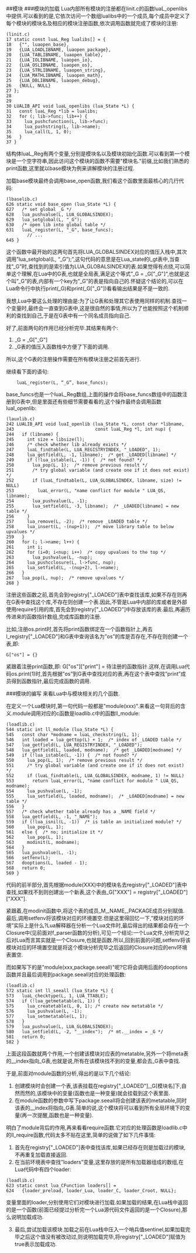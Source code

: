 ##模块
###模块的加载
Lua内部所有模块的注册都在linit.c的函数luaL\_openlibs中提供.可以看到的是,它依次访问一个数组lualibs中的一个成员,每个成员中定义了每个模块的模块名及相应的模块注册函数,依次调用函数就完成了模块的注册:

```
(linit.c)
17 static const luaL_Reg lualibs[] = {  
18   {"", luaopen_base},
19   {LUA_LOADLIBNAME, luaopen_package},
20   {LUA_TABLIBNAME, luaopen_table},
21   {LUA_IOLIBNAME, luaopen_io},
22   {LUA_OSLIBNAME, luaopen_os},
23   {LUA_STRLIBNAME, luaopen_string},
24   {LUA_MATHLIBNAME, luaopen_math},
25   {LUA_DBLIBNAME, luaopen_debug},
26   {NULL, NULL}
27 };  
28   
29   
30 LUALIB_API void luaL_openlibs (lua_State *L) {
31   const luaL_Reg *lib = lualibs;
32   for (; lib->func; lib++) {
33     lua_pushcfunction(L, lib->func);
34     lua_pushstring(L, lib->name);
35     lua_call(L, 1, 0);
36   }
37 }
```

结构体luaL\_Reg有两个变量,分别是模块名以及模块初始化函数.可以看到第一个模块是一个空字符串,因此访问这个模块的函数不需要"模块名."前缀,比如我们熟悉的print函数,这里就以base模块为例来讲解模块的注册过程.

加载base模块最终会调用base_open函数,我们看这个函数里面最核心的几行代码:

```
(lbaselib.c)
626 static void base_open (lua_State *L) {
627   /* set global _G */
628   lua_pushvalue(L, LUA_GLOBALSINDEX);
629   lua_setglobal(L, "_G");
630   /* open lib into global table */
631   luaL_register(L, "_G", base_funcs);
		// ...
645 }
```

这个函数中最开始的这两句首先将LUA\_GLOBALSINDEX对应的值压入栈中,其次调用”lua_setglobal(L, “_G”);”,这句代码的意思是在Lua\_state的l\_gt表中,当查找”_G”时,查找到的是索引值为LUA\_GLOBALSINDEX的表.如果觉得有点绕,可以简单这个理解,在Lua中的G表,也就是全局表,满足这个等式”_G = _G["_G"]“,也就是这个叫”_G”的表,内部有一个key为”_G”的表是指向自己的.怀疑这个结论的,可以在Lua命令行中执行print(_G)和print(_G["_G"])看看输出结果是不是一致的.

我想,Lua中要这么处理的理由是:为了让G表和处理其它表使用同样的机制.查找一个变量时,最终会一直查到G表中,这是很自然的事情;所以为了也能按照这个机制顺利的查找到自己,于是在G表中有一个同名成员指向自己.

好了,前面两句的作用已经分析完毕.其结果有两个:

1.	\_G = \_G["\_G"]
2.	\_G表的值压入函数栈中方便了下面的调用.

所以,这个G表的注册操作需要在所有模块注册之前首先进行.

继续看下面的语句:

```
	luaL_register(L, “_G”, base_funcs);
```

base\_funcs也是一个luaL\_Reg数组,上面的操作会将base\_funcs数组中的函数注册到G表中,但是里面还有些细节需要看看的,这个操作最终会调用函数luaI\_openlib:

```
(lauxlib.c)
242 LUALIB_API void luaI_openlib (lua_State *L, const char *libname,
243                               const luaL_Reg *l, int nup) {
244   if (libname) {
245     int size = libsize(l);
246     /* check whether lib already exists */
247     luaL_findtable(L, LUA_REGISTRYINDEX, "_LOADED", 1);
248     lua_getfield(L, -1, libname);  /* get _LOADED[libname] */
249     if (!lua_istable(L, -1)) {  /* not found? */
250       lua_pop(L, 1);  /* remove previous result */
251       /* try global variable (and create one if it does not exist) */
252       if (luaL_findtable(L, LUA_GLOBALSINDEX, libname, size) != NULL)
253         luaL_error(L, "name conflict for module " LUA_QS, libname);
254       lua_pushvalue(L, -1);
255       lua_setfield(L, -3, libname);  /* _LOADED[libname] = new table */
256     }
257     lua_remove(L, -2);  /* remove _LOADED table */
258     lua_insert(L, -(nup+1));  /* move library table to below upvalues */
259   }
260   for (; l->name; l++) {
261     int i;
262     for (i=0; i<nup; i++)  /* copy upvalues to the top */
263       lua_pushvalue(L, -nup);
264     lua_pushcclosure(L, l->func, nup);
265     lua_setfield(L, -(nup+2), l->name);
266   }
267   lua_pop(L, nup);  /* remove upvalues */
268 }
```

注册这些函数之前,首先会到registry["\_LOADED"]表中查找该库,如果不存在则再在G表中查找这个库,不存在则创建一个表.因此,不管是Lua中内部的库或者是外部使用require引用的库,首先会到registry["\_LOADED"]中存放该库的表.最后,再遍历传进来的函数指针数组,完成库函数的注册.

比如,注册os.print时,首先将print函数绑定在一个函数指针上,再去l\_registry["_LOADED"]和G表中查询该名为”os”的库是否存在,不存在则创建一个表,即:

```
G["os"] = {}
```

紧跟着注册print函数,即: G["os"]["print"] = 待注册的函数指针.这样,在调用Lua代码os.print(1)时,首先根据”os”到G表中查找对应的表,再在这个表中查找”print”成员得到函数指针,最后完成函数的调用.

###模块的编写
来看Lua中与模块相关的几个函数.

在定义一个Lua模块时,第一句代码一般都是"module(xxx)".来看这一句背后的含义.module调用对应的c函数是loadlib.c中的函数ll\_module:

```
(loadlib.c)
544 static int ll_module (lua_State *L) {
545   const char *modname = luaL_checkstring(L, 1);
546   int loaded = lua_gettop(L) + 1;  /* index of _LOADED table */
547   lua_getfield(L, LUA_REGISTRYINDEX, "_LOADED");
548   lua_getfield(L, loaded, modname);  /* get _LOADED[modname] */
549   if (!lua_istable(L, -1)) {  /* not found? */
550     lua_pop(L, 1);  /* remove previous result */
551     /* try global variable (and create one if it does not exist) */
552     if (luaL_findtable(L, LUA_GLOBALSINDEX, modname, 1) != NULL)
553       return luaL_error(L, "name conflict for module " LUA_QS, modname);
554     lua_pushvalue(L, -1);
555     lua_setfield(L, loaded, modname);  /* _LOADED[modname] = new table */
556   }
557   /* check whether table already has a _NAME field */
558   lua_getfield(L, -1, "_NAME");
559   if (!lua_isnil(L, -1))  /* is table an initialized module? */
560     lua_pop(L, 1);
561   else {  /* no; initialize it */
562     lua_pop(L, 1);
563     modinit(L, modname);
564   }
565   lua_pushvalue(L, -1);
566   setfenv(L);
567   dooptions(L, loaded - 1);
568   return 0;
569 }
```

代码的前半部分,首先根据module(XXX)中的模块名去registry["_LOADED"]表中查找,如果找不到则创建出一个新表,这个表由_G["XXX"] = registry["_LOADED"]["XXX"].

紧跟着,在modinit函数中,将这个表的成员\_M,\_NAME,\_PACKAGE成员分别赋值.
最后,调用setfenv将该模块对应的环境置空.但是这里得回忆一下,”模块对应的环境”实际上是什么?Lua解释器在分析一个Lua文件时,最后得出的结果都会存在一个Closure中(见前面对f_parser函数的分析),可见一个结论:一个Lua文件,分析完毕之后对Lua而言其实就是一个Closure,也就是函数.所以,回到前面的问题,setfenv将该模块对应的环境置空就是将这个模块分析完毕之后返回的Closure对应的env环境表置空.

而如果写下的是"module(xxx,package.seeall)"呢?它将会调用后面的dooptions函数并且最后调用到package.seeall对应的处理函数:

```
(loadlib.c)
572 static int ll_seeall (lua_State *L) {
573   luaL_checktype(L, 1, LUA_TTABLE);
574   if (!lua_getmetatable(L, 1)) {
575     lua_createtable(L, 0, 1); /* create new metatable */
576     lua_pushvalue(L, -1);
577     lua_setmetatable(L, 1);
578   }
579   lua_pushvalue(L, LUA_GLOBALSINDEX);
580   lua_setfield(L, -2, "__index");  /* mt.__index = _G */
581   return 0;
582 }
```

上面这段函数就两个作用,一个创建该模块对应表的metatable,另外一个将meta表的\_\_index指向\_G表,也就是说,所有在该模块找不到的变量,都会去\_G表中查找.

于是,前面对module函数的分析,得出的是以下几个结论:

1.	创建模块时会创建一个表,该表挂载在registry["_LOADED"],_G[模块名]下,自然而然的,该模块中的变量(函数也是一种变量)就会挂载到这个表里面.
2.	在module函数的参数中写下package.seeall将会创建该表的metatable,同时该表的__index将指向_G表.简单的说,这个模块将可以看到所有全局环境下的变量(再一次提醒,函数也是一种变量).

明白了module背后的作用,再来看看require函数.它对应的处理函数是loadlib.c中的ll\_require函数,代码太多不贴在这里,简单的说做了如下几件事情:

1.	首先在registry["_LOADED"]表中查找该库,如果已经存在则是加载过的模块,不再重复加载直接返回.
2.	在当前环境表中查找”loaders”变量,这里存放的是所有加载器组成的数组,在Lua代码中有四个loader:

```
(loadlib.c)
623 static const lua_CFunction loaders[] =
624   {loader_preload, loader_Lua, loader_C, loader_Croot, NULL};
```

变量里面的loader,分别使用它们对模块进行加载.如果加载的结果,在Lua栈中返回的是一个函数(前面已经提过分析完一个Lua源代码文件返回的是一个Closure),那么说明加载成功.

3.	最后,尝试加载该模块.加载之前在Lua栈中压入一个哨兵值sentinel,如果加载完毕之后这个值没有被改动过,则说明加载完毕,将registry["_LOADED"]赋值为true表示加载成功.



